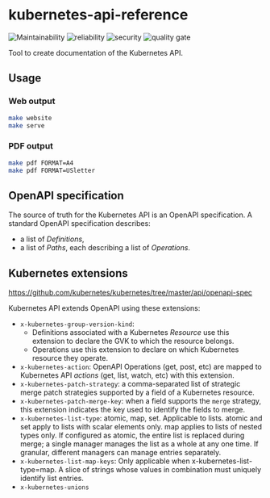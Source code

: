 # kubernetes-api-reference

<!-- ![Bugs](https://sonarcloud.io/api/project_badges/measure?project=feloy_kubernetes-api-reference&metric=bugs) -->
<!-- ![Code Smalls](https://sonarcloud.io/api/project_badges/measure? project=feloy_kubernetes-api-reference&metric=code_smells) -->
<!-- ![Duplicated lines](https://sonarcloud.io/api/project_badges/measure?project=feloy_kubernetes-api-reference&metric=duplicated_lines_density) -->
<!-- ![Lines of code](https://sonarcloud.io/api/project_badges/measure?project=feloy_kubernetes-api-reference&metric=ncloc) -->
<!-- ![technical debt](https://sonarcloud.io/api/project_badges/measure?project=feloy_kubernetes-api-reference&metric=sqale_index)-->
<!-- ![vulnerabilities](https://sonarcloud.io/api/project_badges/measure?project=feloy_kubernetes-api-reference&metric=vulnerabilities) -->

![Maintainability](https://sonarcloud.io/api/project_badges/measure?project=feloy_kubernetes-api-reference&metric=sqale_rating)
![reliability](https://sonarcloud.io/api/project_badges/measure?project=feloy_kubernetes-api-reference&metric=reliability_rating)
![security](https://sonarcloud.io/api/project_badges/measure?project=feloy_kubernetes-api-reference&metric=security_rating)
![quality gate](https://sonarcloud.io/api/project_badges/measure?project=feloy_kubernetes-api-reference&metric=alert_status)

Tool to create documentation of the Kubernetes API.

## Usage

### Web output

```sh
make website
make serve
```

### PDF output

```sh
make pdf FORMAT=A4
make pdf FORMAT=USletter
```

## OpenAPI specification

The source of truth for the Kubernetes API is an OpenAPI specification. A standard OpenAPI specification describes:

- a list of *Definitions*,
- a list of *Paths*, each describing a list of *Operations*.

## Kubernetes extensions

https://github.com/kubernetes/kubernetes/tree/master/api/openapi-spec

Kubernetes API extends OpenAPI using these extensions:

- `x-kubernetes-group-version-kind`:
  - Definitions associated with a Kubernetes *Resource* use this extension to declare the GVK to which the resource belongs.
  - Operations use this extension to declare on which Kubernetes resource they operate.
- `x-kubernetes-action`: OpenAPI Operations (get, post, etc) are mapped to Kubernetes API *actions* (get, list, watch, etc) with this extension.
- `x-kubernetes-patch-strategy`: a comma-separated list of strategic merge patch strategies supported by a field of a Kubernetes resource.
- `x-kubernetes-patch-merge-key`: when a field supports the `merge` strategy, this extension indicates the key used to identify the fields to merge.
- `x-kubernetes-list-type`: atomic, map, set. Applicable to lists. atomic and set apply to lists with scalar elements only. map applies to lists of nested types only. If configured as atomic, the entire list is replaced during merge; a single manager manages the list as a whole at any one time. If granular, different managers can manage entries separately.
- `x-kubernetes-list-map-keys`: Only applicable when x-kubernetes-list-type=map. A slice of strings whose values in combination must uniquely identify list entries.
- `x-kubernetes-unions`
